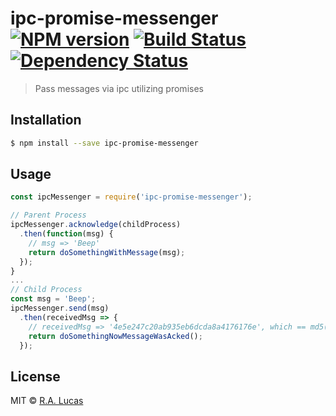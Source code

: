# ipc-promise-messenger [![NPM version][npm-image]][npm-url] [![Build Status][travis-image]][travis-url] [![Dependency Status][daviddm-image]][daviddm-url]
> Pass messages via ipc utilizing promises

## Installation

```sh
$ npm install --save ipc-promise-messenger
```

## Usage

```js
const ipcMessenger = require('ipc-promise-messenger');

// Parent Process
ipcMessenger.acknowledge(childProcess)
  .then(function(msg) {
    // msg => 'Beep'
    return doSomethingWithMessage(msg);  
  });
}
...
// Child Process
const msg = 'Beep';
ipcMessenger.send(msg)
  .then(receivedMsg => {
    // receivedMsg => '4e5e247c20ab935eb6dcda8a4176176e', which == md5('Beep')
    return doSomethingNowMessageWasAcked();
  });
```
## License

MIT © [R.A. Lucas]()


[npm-image]: https://badge.fury.io/js/ipc-promise-messenger.svg
[npm-url]: https://npmjs.org/package/ipc-promise-messenger
[travis-image]: https://travis-ci.org/ralucas/ipc-promise-messenger.svg?branch=master
[travis-url]: https://travis-ci.org/ralucas/ipc-promise-messenger
[daviddm-image]: https://david-dm.org/ralucas/ipc-promise-messenger.svg?theme=shields.io
[daviddm-url]: https://david-dm.org/ralucas/ipc-promise-messenger
